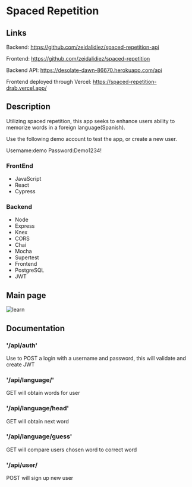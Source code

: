 # Spaced Repetition

## Links
Backend: https://github.com/zeidalidiez/spaced-repetition-api

Frontend: https://github.com/zeidalidiez/spaced-repetition

Backend API: https://desolate-dawn-86670.herokuapp.com/api

Frontend deployed through Vercel: https://spaced-repetition-drab.vercel.app/

## Description
Utilizing spaced repetition, this app seeks to enhance users ability to memorize words in a foreign language(Spanish).

Use the following demo account to test the app, or create a new user. 

Username:demo
Password:Demo1234!

### FrontEnd
- JavaScript
- React
- Cypress

### Backend
- Node
- Express
- Knex
- CORS
- Chai
- Mocha
- Supertest
- Frontend
- PostgreSQL
- JWT

## Main page

![learn](https://i.imgur.com/o5rwymm.png)

## Documentation

### '/api/auth'
Use to POST a login with a username and password, this will validate and create JWT

### '/api/language/'
GET will obtain words for user

### '/api/language/head'
GET will obtain next word

### '/api/language/guess'
GET will compare users chosen word to correct word

### '/api/user/
POST will sign up new user
